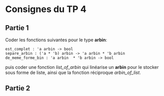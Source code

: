 Consignes du TP 4
=============

Partie 1
------------
Coder les fonctions suivantes pour le type **arbin**: 
``` 
est_complet : 'a arbin -> bool
separe_arbin : ('a * 'b) arbin -> 'a arbin * 'b arbin
de_meme_forme_bin : 'a arbin  * 'b arbin -> bool
```
puis coder une fonction *list_of_arbin* qui linéarise un **arbin** pour le stocker sous forme de liste, ainsi que la fonction réciproque *arbin_of_list*.

Partie 2
------------